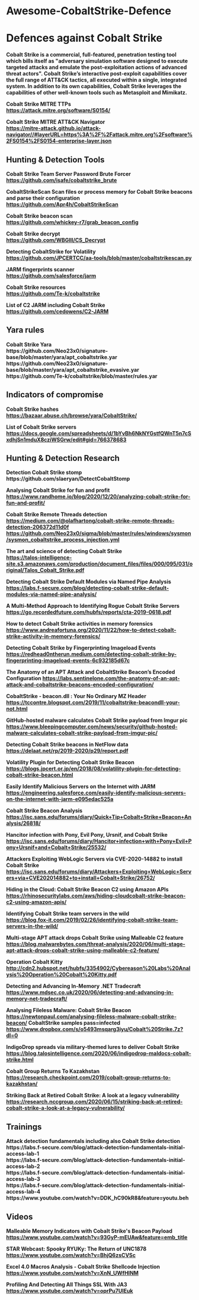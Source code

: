 # Awesome-CobaltStrike-Defence
<h1>Defences against Cobalt Strike</h1>

<strong>Cobalt Strike is a commercial, full-featured, penetration testing tool which bills itself as "adversary simulation software designed to execute targeted attacks and emulate the post-exploitation actions of advanced threat actors". Cobalt Strike’s interactive post-exploit capabilities cover the full range of ATT&CK tactics, all executed within a single, integrated system.
In addition to its own capabilities, Cobalt Strike leverages the capabilities of other well-known tools such as Metasploit and Mimikatz. <strong>


Cobalt Strike MITRE TTPs </br>
https://attack.mitre.org/software/S0154/

Cobalt Strike MITRE ATT&CK Navigator </br>
https://mitre-attack.github.io/attack-navigator//#layerURL=https%3A%2F%2Fattack.mitre.org%2Fsoftware%2FS0154%2FS0154-enterprise-layer.json

<h2>Hunting & Detection Tools</br></h2>

Cobalt Strike Team Server Password Brute Forcer </br>
https://github.com/isafe/cobaltstrike_brute

CobaltStrikeScan Scan files or process memory for Cobalt Strike beacons and parse their configuration </br>
https://github.com/Apr4h/CobaltStrikeScan

Cobalt Strike beacon scan </br>
https://github.com/whickey-r7/grab_beacon_config

Cobalt Strike decrypt</br>
https://github.com/WBGlIl/CS_Decrypt

Detecting CobaltStrike for Volatility<br>
https://github.com/JPCERTCC/aa-tools/blob/master/cobaltstrikescan.py

JARM fingerprints scanner </br>
https://github.com/salesforce/jarm

Cobalt Strike resources</br>
https://github.com/Te-k/cobaltstrike

List of C2 JARM including Cobalt Strike</br>
https://github.com/cedowens/C2-JARM

<h2>Yara rules</br></h2>
Cobalt Strike Yara</br>
https://github.com/Neo23x0/signature-base/blob/master/yara/apt_cobaltstrike.yar</br>
https://github.com/Neo23x0/signature-base/blob/master/yara/apt_cobaltstrike_evasive.yar</br>
https://github.com/Te-k/cobaltstrike/blob/master/rules.yar

<h2>Indicators of compromise</br></h2>

Cobalt Strike hashes</br>
https://bazaar.abuse.ch/browse/yara/CobaltStrike/

List of Cobalt Strike servers
https://docs.google.com/spreadsheets/d/1bYvBh6NkNYGstfQWnT5n7cSxdhjSn1mduX8cziWSGrw/edit#gid=766378683



<h2>Hunting & Detection Research</br></h2>
Detection Cobalt Strike stomp</br>
https://github.com/slaeryan/DetectCobaltStomp

Analysing Cobalt Strike for fun and profit</br>
https://www.randhome.io/blog/2020/12/20/analyzing-cobalt-strike-for-fun-and-profit/




Cobalt Strike Remote Threads detection</br>
https://medium.com/@olafhartong/cobalt-strike-remote-threads-detection-206372d11d0f
https://github.com/Neo23x0/sigma/blob/master/rules/windows/sysmon/sysmon_cobaltstrike_process_injection.yml


The art and science of detecting Cobalt Strike</br>
https://talos-intelligence-site.s3.amazonaws.com/production/document_files/files/000/095/031/original/Talos_Cobalt_Strike.pdf


Detecting Cobalt Strike Default Modules via Named Pipe Analysis</br>
https://labs.f-secure.com/blog/detecting-cobalt-strike-default-modules-via-named-pipe-analysis/

A Multi-Method Approach to Identifying Rogue Cobalt Strike Servers</b2>
https://go.recordedfuture.com/hubfs/reports/cta-2019-0618.pdf

How to detect Cobalt Strike activities in memory forensics</br>
https://www.andreafortuna.org/2020/11/22/how-to-detect-cobalt-strike-activity-in-memory-forensics/

Detecting Cobalt Strike by Fingerprinting Imageload Events</br>
https://redhead0ntherun.medium.com/detecting-cobalt-strike-by-fingerprinting-imageload-events-6c932185d67c

The Anatomy of an APT Attack and CobaltStrike Beacon’s Encoded Configuration</b2>
https://labs.sentinelone.com/the-anatomy-of-an-apt-attack-and-cobaltstrike-beacons-encoded-configuration/

CobaltStrike - beacon.dll : Your No Ordinary MZ Header</br>
https://tccontre.blogspot.com/2019/11/cobaltstrike-beacondll-your-not.html

GitHub-hosted malware calculates Cobalt Strike payload from Imgur pic</br>
https://www.bleepingcomputer.com/news/security/github-hosted-malware-calculates-cobalt-strike-payload-from-imgur-pic/

Detecting Cobalt Strike beacons in NetFlow data</br>
https://delaat.net/rp/2019-2020/p29/report.pdf

Volatility Plugin for Detecting Cobalt Strike Beacon</br>
https://blogs.jpcert.or.jp/en/2018/08/volatility-plugin-for-detecting-cobalt-strike-beacon.html


Easily Identify Malicious Servers on the Internet with JARM</br>
https://engineering.salesforce.com/easily-identify-malicious-servers-on-the-internet-with-jarm-e095edac525a


Cobalt Strike Beacon Analysis</br>
https://isc.sans.edu/forums/diary/Quick+Tip+Cobalt+Strike+Beacon+Analysis/26818/

Hancitor infection with Pony, Evil Pony, Ursnif, and Cobalt Strike</br>
https://isc.sans.edu/forums/diary/Hancitor+infection+with+Pony+Evil+Pony+Ursnif+and+Cobalt+Strike/25532/


Attackers Exploiting WebLogic Servers via CVE-2020-14882 to install Cobalt Strike</br>
https://isc.sans.edu/forums/diary/Attackers+Exploiting+WebLogic+Servers+via+CVE202014882+to+install+Cobalt+Strike/26752/


Hiding in the Cloud: Cobalt Strike Beacon C2 using Amazon APIs</br>
https://rhinosecuritylabs.com/aws/hiding-cloudcobalt-strike-beacon-c2-using-amazon-apis/


Identifying Cobalt Strike team servers in the wild</br>
https://blog.fox-it.com/2019/02/26/identifying-cobalt-strike-team-servers-in-the-wild/


Multi-stage APT attack drops Cobalt Strike using Malleable C2 feature</br>
https://blog.malwarebytes.com/threat-analysis/2020/06/multi-stage-apt-attack-drops-cobalt-strike-using-malleable-c2-feature/


Operation Cobalt Kitty</br>
http://cdn2.hubspot.net/hubfs/3354902/Cybereason%20Labs%20Analysis%20Operation%20Cobalt%20Kitty.pdf


Detecting and Advancing In-Memory .NET Tradecraft</br>
https://www.mdsec.co.uk/2020/06/detecting-and-advancing-in-memory-net-tradecraft/


Analysing Fileless Malware: Cobalt Strike Beacon</br>
https://newtonpaul.com/analysing-fileless-malware-cobalt-strike-beacon/
CobaltStrike samples pass=infected
https://www.dropbox.com/s/o5493msqarg3iyu/Cobalt%20Strike.7z?dl=0 

IndigoDrop spreads via military-themed lures to deliver Cobalt Strike</br>
https://blog.talosintelligence.com/2020/06/indigodrop-maldocs-cobalt-strike.html

Cobalt Group Returns To Kazakhstan</br>
https://research.checkpoint.com/2019/cobalt-group-returns-to-kazakhstan/

Striking Back at Retired Cobalt Strike: A look at a legacy vulnerability</br>
https://research.nccgroup.com/2020/06/15/striking-back-at-retired-cobalt-strike-a-look-at-a-legacy-vulnerability/


<h2>Trainings </br></h2>
Attack detection fundamentals including also Cobalt Strike detection</br>
https://labs.f-secure.com/blog/attack-detection-fundamentals-initial-access-lab-1</br>
https://labs.f-secure.com/blog/attack-detection-fundamentals-initial-access-lab-2</br>
https://labs.f-secure.com/blog/attack-detection-fundamentals-initial-access-lab-3</br>
https://labs.f-secure.com/blog/attack-detection-fundamentals-initial-access-lab-4</br>
https://www.youtube.com/watch?v=DDK_hC90kR8&feature=youtu.beh</br>


<h2>Videos</br></h2>

Malleable Memory Indicators with Cobalt Strike's Beacon Payload</br>
https://www.youtube.com/watch?v=93GyP-mEUAw&feature=emb_title


STAR Webcast: Spooky RYUKy: The Return of UNC1878</br>
https://www.youtube.com/watch?v=BhjQ6zsCVSc

Excel 4.0 Macros Analysis - Cobalt Strike Shellcode Injection</br>
https://www.youtube.com/watch?v=XnN_UWfHlNM

Profiling And Detecting All Things SSL With JA3<br>
https://www.youtube.com/watch?v=oprPu7UIEuk















